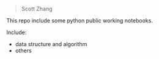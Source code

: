 > Scott Zhang

This repo include some python public working notebooks.

Include:

- data structure and algorithm
- others

 
